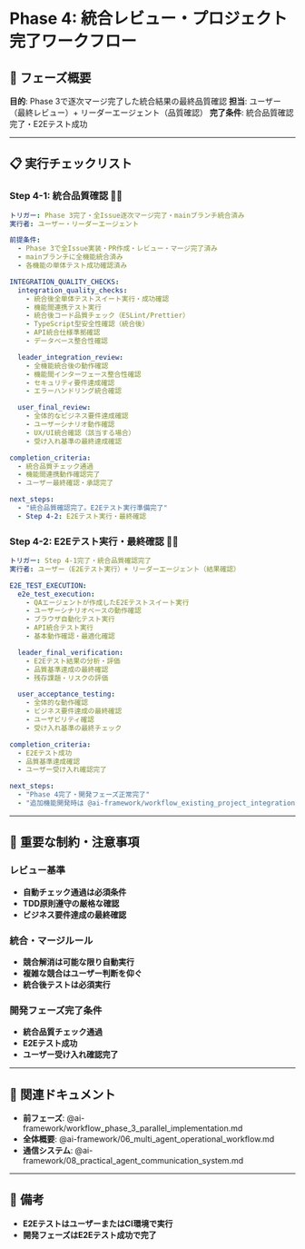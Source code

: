 # Phase 4: 統合レビュー・プロジェクト完了ワークフロー

## 🎯 フェーズ概要
**目的**: Phase 3で逐次マージ完了した統合結果の最終品質確認
**担当**: ユーザー（最終レビュー）+ リーダーエージェント（品質確認）
**完了条件**: 統合品質確認完了・E2Eテスト成功

---

## 📋 実行チェックリスト

### **Step 4-1: 統合品質確認** 👤🤖
```yaml
トリガー: Phase 3完了・全Issue逐次マージ完了・mainブランチ統合済み
実行者: ユーザー・リーダーエージェント

前提条件:
  - Phase 3で全Issue実装・PR作成・レビュー・マージ完了済み
  - mainブランチに全機能統合済み
  - 各機能の単体テスト成功確認済み

INTEGRATION_QUALITY_CHECKS:
  integration_quality_checks:
    - 統合後全単体テストスイート実行・成功確認
    - 機能間連携テスト実行
    - 統合後コード品質チェック（ESLint/Prettier）
    - TypeScript型安全性確認（統合後）
    - API統合仕様準拠確認
    - データベース整合性確認

  leader_integration_review:
    - 全機能統合後の動作確認
    - 機能間インターフェース整合性確認
    - セキュリティ要件達成確認
    - エラーハンドリング統合確認

  user_final_review:
    - 全体的なビジネス要件達成確認
    - ユーザーシナリオ動作確認
    - UX/UI統合確認（該当する場合）
    - 受け入れ基準の最終達成確認

completion_criteria:
  - 統合品質チェック通過
  - 機能間連携動作確認完了
  - ユーザー最終確認・承認完了

next_steps:
  - "統合品質確認完了。E2Eテスト実行準備完了"
  - Step 4-2: E2Eテスト実行・最終確認
```

### **Step 4-2: E2Eテスト実行・最終確認** 🤖👤
```yaml
トリガー: Step 4-1完了・統合品質確認完了
実行者: ユーザー（E2Eテスト実行）+ リーダーエージェント（結果確認）

E2E_TEST_EXECUTION:
  e2e_test_execution:
    - QAエージェントが作成したE2Eテストスイート実行
    - ユーザーシナリオベースの動作確認
    - ブラウザ自動化テスト実行
    - API統合テスト実行
    - 基本動作確認・最適化確認

  leader_final_verification:
    - E2Eテスト結果の分析・評価
    - 品質基準達成の最終確認
    - 残存課題・リスクの評価

  user_acceptance_testing:
    - 全体的な動作確認
    - ビジネス要件達成の最終確認
    - ユーザビリティ確認
    - 受け入れ基準の最終チェック

completion_criteria:
  - E2Eテスト成功
  - 品質基準達成確認
  - ユーザー受け入れ確認完了

next_steps:
  - "Phase 4完了・開発フェーズ正常完了"
  - "追加機能開発時は @ai-framework/workflow_existing_project_integration.md を参照"
```

---

## 🎯 重要な制約・注意事項

### **レビュー基準**
- **自動チェック通過は必須条件**
- **TDD原則遵守の厳格な確認**
- **ビジネス要件達成の最終確認**

### **統合・マージルール**
- **競合解消は可能な限り自動実行**
- **複雑な競合はユーザー判断を仰ぐ**
- **統合後テストは必須実行**

### **開発フェーズ完了条件**
- **統合品質チェック通過**
- **E2Eテスト成功**
- **ユーザー受け入れ確認完了**

---

## 🔗 関連ドキュメント
- **前フェーズ**: @ai-framework/workflow_phase_3_parallel_implementation.md
- **全体概要**: @ai-framework/06_multi_agent_operational_workflow.md
- **通信システム**: @ai-framework/08_practical_agent_communication_system.md

---

## 📝 備考
- **E2EテストはユーザーまたはCI環境で実行**
- **開発フェーズはE2Eテスト成功で完了** 